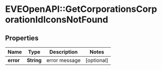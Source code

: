 # EVEOpenAPI::GetCorporationsCorporationIdIconsNotFound

## Properties
Name | Type | Description | Notes
------------ | ------------- | ------------- | -------------
**error** | **String** | error message | [optional] 


